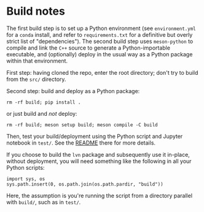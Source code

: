 # Build notes

The first build step is to set up a Python environment (see `environment.yml` for  a `conda` install, and refer to `requirements.txt` for a definitive but overly strict list of "dependencies"). 
The second build step uses `meson-python` to compile and link the `C++` source to generate a Python-importable executable, and (optionally) deploy in the usual way as a Python package within that environment.

First step: having cloned the repo, enter the root directory; don't try to build from the `src/` directory.

Second step: build and deploy as a Python package:

    rm -rf build; pip install .

or just build and _not_ deploy:

    rm -rf build; meson setup build; meson compile -C build   

Then, test your build/deployment using the Python script and Jupyter notebook in `test/`. See the
[README](https://github.com/cstarkjp/Langevin/tree/main/test/README.md) there for more details. 

If you choose to build the `lvn` package and subsequently use it in-place, without deployment, you will need something like the following in all your Python scripts:

    import sys, os
    sys.path.insert(0, os.path.join(os.path.pardir, "build"))

Here, the assumption is you're running the script from a directory parallel with `build/`, such as in `test/`.
